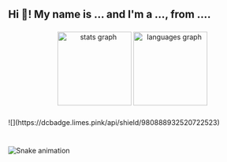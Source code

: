 <h2 align="left">Hi 👋! My name is ... and I'm a ..., from ....</h2>

###

<div align="center">
  <img src="https://github-readme-stats.vercel.app/api?username=noahwaseaten&hide_title=false&hide_rank=false&show_icons=true&include_all_commits=true&count_private=true&disable_animations=false&theme=dracula&locale=en&hide_border=false" height="150" alt="stats graph"  />
  <img src="https://github-readme-stats.vercel.app/api/top-langs?username=noahwaseaten&locale=en&hide_title=false&layout=compact&card_width=320&langs_count=5&theme=dracula&hide_border=false" height="150" alt="languages graph"  />
</div>

###

<div align="left">
  ![](https://dcbadge.limes.pink/api/shield/980888932520722523)
</div>

###

<div align="left">
</div>

###

<br clear="both">

<img src="https://raw.githubusercontent.com/noahwaseaten/noahwaseaten/output/snake.svg" alt="Snake animation" />

###
